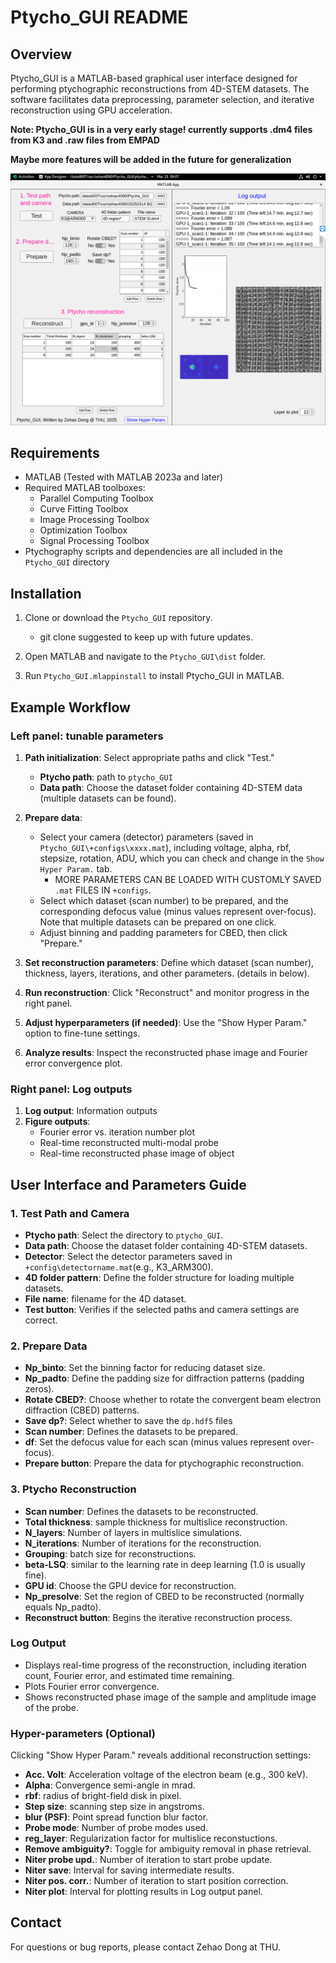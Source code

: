 # Ptycho_GUI README

## Overview

Ptycho_GUI is a MATLAB-based graphical user interface designed for performing ptychographic reconstructions from 4D-STEM datasets. The software facilitates data preprocessing, parameter selection, and iterative reconstruction using GPU acceleration. 

**Note: Ptycho_GUI is in a very early stage! currently supports .dm4 files from K3 and .raw files from EMPAD**

**Maybe more features will be added in the future for generalization**

![figoverview](img/Overview.png)

## Requirements

- MATLAB (Tested with MATLAB 2023a and later)
- Required MATLAB toolboxes:
  - Parallel Computing Toolbox
  - Curve Fitting Toolbox
  - Image Processing Toolbox
  - Optimization Toolbox
  - Signal Processing Toolbox
- Ptychography scripts and dependencies are all included in the `Ptycho_GUI` directory

## Installation

1. Clone or download the `Ptycho_GUI` repository.
   - git clone suggested to keep up with future updates.

2. Open MATLAB and navigate to the `Ptycho_GUI\dist` folder.
3. Run `Ptycho_GUI.mlappinstall` to install Ptycho_GUI in MATLAB.

## Example Workflow

### Left panel: tunable parameters

1. **Path initialization**: Select appropriate paths and click "Test."
   - **Ptycho path**: path to `ptycho_GUI`
   - **Data path**: Choose the dataset folder containing 4D-STEM data (multiple datasets can be found).
2. **Prepare data**: 
   - Select your camera (detector) parameters (saved in `Ptycho_GUI\+configs\xxxx.mat`), including voltage, alpha, rbf, stepsize, rotation, ADU, which you can check and change in the `Show Hyper Param.` tab.
     - MORE PARAMETERS CAN BE LOADED WITH CUSTOMLY SAVED `.mat` FILES IN `+configs`.
   - Select which dataset (scan number) to be prepared, and the corresponding defocus value (minus values represent over-focus). Note that multiple datasets can be prepared on one click.
   - Adjust binning and padding parameters for CBED, then click "Prepare."
   
3. **Set reconstruction parameters**: Define which dataset (scan number), thickness, layers, iterations, and other parameters. (details in below).
4. **Run reconstruction**: Click "Reconstruct" and monitor progress in the right panel.
5. **Adjust hyperparameters (if needed)**: Use the "Show Hyper Param." option to fine-tune settings.
6. **Analyze results**: Inspect the reconstructed phase image and Fourier error convergence plot.

### Right panel: Log outputs

1. **Log output**: Information outputs
2. **Figure outputs**: 
   - Fourier error vs. iteration number plot
   - Real-time reconstructed multi-modal probe
   - Real-time reconstructed phase image of object

## User Interface and Parameters Guide

### 1. Test Path and Camera

- **Ptycho path**: Select the directory to `ptycho_GUI`.
- **Data path**: Choose the dataset folder containing 4D-STEM datasets.
- **Detector**: Select the detector parameters saved in `+config\detectorname.mat`(e.g., K3_ARM300).
- **4D folder pattern**: Define the folder structure for loading multiple datasets.
- **File name**: filename for the 4D dataset.
- **Test button**: Verifies if the selected paths and camera settings are correct.

### 2. Prepare Data

- **Np_binto**: Set the binning factor for reducing dataset size.
- **Np_padto**: Define the padding size for diffraction patterns (padding zeros).
- **Rotate CBED?**: Choose whether to rotate the convergent beam electron diffraction (CBED) patterns.
- **Save dp?**: Select whether to save the `dp.hdf5` files
- **Scan number**: Defines the datasets to be prepared.
- **df**: Set the defocus value for each scan (minus values represent over-focus).
- **Prepare button**: Prepare the data for ptychographic reconstruction.

### 3. Ptycho Reconstruction

- **Scan number**: Defines the datasets to be reconstructed.
- **Total thickness**: sample thickness for multislice reconstruction.
- **N_layers**: Number of layers in multislice simulations.
- **N_iterations**: Number of iterations for the reconstruction.
- **Grouping**: batch size for reconstructions.
- **beta-LSQ**: similar to the learning rate in deep learning (1.0 is usually fine).
- **GPU id**: Choose the GPU device for reconstruction.
- **Np_presolve**: Set the region of CBED to be reconstructed (normally equals Np_padto).
- **Reconstruct button**: Begins the iterative reconstruction process.

### Log Output

- Displays real-time progress of the reconstruction, including iteration count, Fourier error, and estimated time remaining.
- Plots Fourier error convergence.
- Shows reconstructed phase image of the sample and amplitude image of the probe.

### Hyper-parameters (Optional)

Clicking "Show Hyper Param." reveals additional reconstruction settings:

- **Acc. Volt**: Acceleration voltage of the electron beam (e.g., 300 keV).
- **Alpha**: Convergence semi-angle in mrad.
- **rbf**: radius of bright-field disk in pixel.
- **Step size**: scanning step size in angstroms.
- **blur (PSF)**: Point spread function blur factor.
- **Probe mode**: Number of probe modes used.
- **reg_layer**: Regularization factor for multislice reconstuctions.
- **Remove ambiguity?**: Toggle for ambiguity removal in phase retrieval.
- **Niter probe upd.**: Number of iteration to start probe update.
- **Niter save**: Interval for saving intermediate results.
- **Niter pos. corr.**: Number of iteration to start position correction.
- **Niter plot**: Interval for plotting results in Log output panel.

## Contact

For questions or bug reports, please contact Zehao Dong at THU.